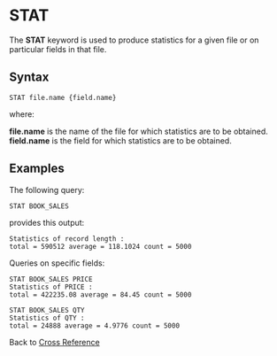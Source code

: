 # STAT

<PageHeader />

The **STAT** keyword is used to produce statistics for a given file or on particular fields in that file.

## Syntax

```
STAT file.name {field.name}
```

where:

**file.name** is the name of the file for which statistics are to be obtained.  
**field.name** is the field for which statistics are to be obtained.

## Examples

The following query:

```
STAT BOOK_SALES
```

provides this output:

```
Statistics of record length :
total = 590512 average = 118.1024 count = 5000
```

Queries on specific fields:  

```
STAT BOOK_SALES PRICE
Statistics of PRICE :
total = 422235.08 average = 84.45 count = 5000

STAT BOOK_SALES QTY
Statistics of QTY :
total = 24888 average = 4.9776 count = 5000
```

Back to [Cross Reference](./../README.md)

<PageFooter />
